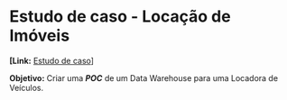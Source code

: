 # Estudo de caso - Locação de Imóveis

**[Link:** [Estudo de caso](https://github.com/aasouzaconsult/business_intelligence/tree/main/Case%20Estudo%20-%20Loca%C3%A7%C3%A3o%20Veiculos)]

**Objetivo:** Criar uma ***POC*** de um Data Warehouse para uma Locadora de Veículos. 
